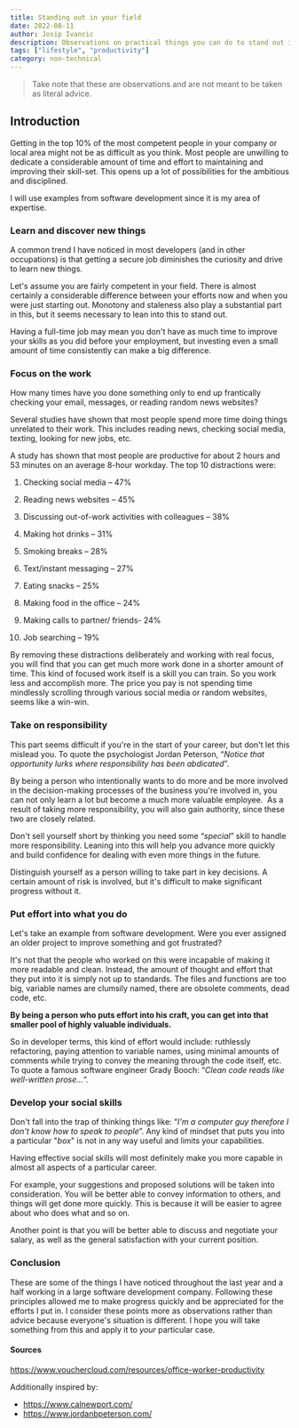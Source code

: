 ```yaml
---
title: Standing out in your field
date: 2022-08-11
author: Josip Ivancic
description: Observations on practical things you can do to stand out in your field of work.
tags: ["lifestyle", "productivity"]
category: non-technical
---
```


<script setup>
import PostMeta from '@/components/PostMeta.vue'
</script>

<PostMeta />

> Take note that these are observations and are not meant to be taken as literal advice.

## Introduction

Getting in the top 10% of the most competent people in your company or local area might not be as difficult as you think. Most people are unwilling to dedicate a considerable amount of time and effort to maintaining and improving their skill-set. This opens up a lot of possibilities for the ambitious and disciplined.

I will use examples from software development since it is my area of expertise.

### Learn and discover new things

A common trend I have noticed in most developers (and in other occupations) is that getting a secure job diminishes the curiosity and drive to learn new things.

Let's assume you are fairly competent in your field. There is almost certainly a considerable difference between your efforts now and when you were just starting out. Monotony and staleness also play a substantial part in this, but it seems necessary to lean into this to stand out.

Having a full-time job may mean you don't have as much time to improve your skills as you did before your employment, but investing even a small amount of time consistently can make a big difference.

### Focus on the work

How many times have you done something only to end up frantically checking your email, messages, or reading random news websites?

Several studies have shown that most people spend more time doing things unrelated to their work. This includes reading news, checking social media, texting, looking for new jobs, etc.

A study has shown that most people are productive for about 2 hours and 53 minutes on an average 8-hour workday. The top 10 distractions were:

1. Checking social media – 47%

2. Reading news websites – 45%

3. Discussing out-of-work activities with colleagues – 38%

4. Making hot drinks – 31%

5. Smoking breaks – 28%

6. Text/instant messaging – 27%

7. Eating snacks – 25%

8. Making food in the office – 24%

9. Making calls to partner/ friends- 24%

10. Job searching – 19%

By removing these distractions deliberately and working with real focus, you will find that you can get much more work done in a shorter amount of time. This kind of focused work itself is a skill you can train.
So you work less and accomplish more. The price you pay is not spending time mindlessly scrolling through various social media or random websites, seems like a win-win.

### Take on responsibility

This part seems difficult if you're in the start of your career, but don't let this mislead you. To quote the psychologist Jordan Peterson, “_Notice that opportunity lurks where responsibility has been abdicated_”.

By being a person who intentionally wants to do more and be more involved in the decision-making processes of the business you're involved in, you can not only learn a lot but become a much more valuable employee. 
As a result of taking more responsibility, you will also gain authority, since these two are closely related.

Don't sell yourself short by thinking you need some “_special_” skill to handle more responsibility. Leaning into this will help you advance more quickly and build confidence for dealing with even more things in the future.

Distinguish yourself as a person willing to take part in key decisions. A certain amount of risk is involved, but it's difficult to make significant progress without it.

### Put effort into what you do

Let's take an example from software development. Were you ever assigned an older project to improve something and got frustrated?

It's not that the people who worked on this were incapable of making it more readable and clean. Instead, the amount of thought and effort that they put into it is simply not up to standards. The files and functions are too big, variable names are clumsily named, there are obsolete comments, dead code, etc.

**By being a person who puts effort into his craft, you can get into that smaller pool of highly valuable individuals.**

So in developer terms, this kind of effort would include: ruthlessly refactoring, paying attention to variable names, using minimal amounts of comments while trying to convey the meaning through the code itself, etc. To quote a famous software engineer Grady Booch: “_Clean code reads like well-written prose..._“.

### Develop your social skills

Don't fall into the trap of thinking things like: “_I'm a computer guy therefore I don't know how to speak to people_”. Any kind of mindset that puts you into a particular "_box_" is not in any way useful and limits your capabilities.

Having effective social skills will most definitely make you more capable in almost all aspects of a particular career.

For example, your suggestions and proposed solutions will be taken into consideration. You will be better able to convey information to others, and things will get done more quickly. This is because it will be easier to agree about who does what and so on.

Another point is that you will be better able to discuss and negotiate your salary, as well as the general satisfaction with your current position.

### Conclusion

These are some of the things I have noticed throughout the last year and a half working in a large software development company. Following these principles allowed me to make progress quickly and be appreciated for the efforts I put in. I consider these points more as observations rather than advice because everyone's situation is different. I hope you will take something from this and apply it to _your_ particular case.

#### Sources

https://www.vouchercloud.com/resources/office-worker-productivity

Additionally inspired by:

- https://www.calnewport.com/
- https://www.jordanbpeterson.com/
